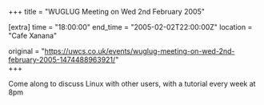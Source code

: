 +++
title = "WUGLUG Meeting on Wed 2nd February 2005"

[extra]
time = "18:00:00"
end_time = "2005-02-02T22:00:00Z"
location = "Cafe Xanana"

original = "https://uwcs.co.uk/events/wuglug-meeting-on-wed-2nd-february-2005-1474488963921/"    
+++

Come along to discuss Linux with other users, with a tutorial every week at 8pm

